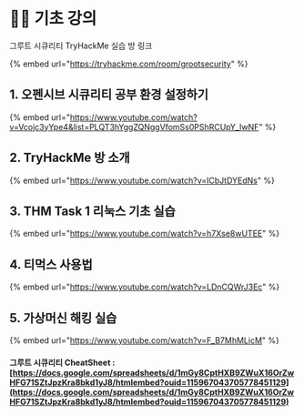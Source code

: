 # 🧑🏫 기초 강의

그루트 시큐리티 TryHackMe 실습 방 링크

{% embed url="https://tryhackme.com/room/grootsecurity" %}

## 1. 오펜시브 시큐리티 공부 환경 설정하기

{% embed url="https://www.youtube.com/watch?v=Vcojc3yYpe4&list=PLQT3hYggZQNggVfomSs0PShRCUpY_IwNF" %}

##

## 2. TryHackMe 방 소개&#x20;

{% embed url="https://www.youtube.com/watch?v=ICbJtDYEdNs" %}

## 3. THM Task 1 리눅스 기초 실습&#x20;

{% embed url="https://www.youtube.com/watch?v=h7Xse8wUTEE" %}



## 4. 티먹스 사용법&#x20;

{% embed url="https://www.youtube.com/watch?v=LDnCQWrJ3Ec" %}

## 5. 가상머신 해킹 실습&#x20;

{% embed url="https://www.youtube.com/watch?v=F_B7MhMLicM" %}





#### 그루트 시큐리티 CheatSheet :[https://docs.google.com/spreadsheets/d/1mGy8CptHXB9ZWuX16OrZwHFG71SZtJpzKra8bkd1yJ8/htmlembed?ouid=115967043705778451129](https://docs.google.com/spreadsheets/d/1mGy8CptHXB9ZWuX16OrZwHFG71SZtJpzKra8bkd1yJ8/htmlembed?ouid=115967043705778451129)
